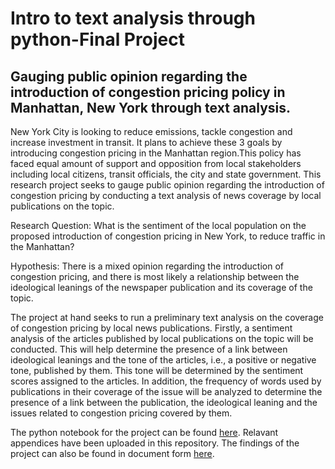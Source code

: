 # Intro to text analysis through python-Final Project

## Gauging public opinion regarding the introduction of congestion pricing policy in Manhattan, New York through text analysis. 

New York City is looking to reduce emissions, tackle congestion and increase investment in transit. It plans to achieve these 3 goals by introducing congestion pricing in the Manhattan region.This policy has faced equal amount of support and opposition from local stakeholders including local citizens, transit officials, the city and state government. This research project seeks to gauge public opinion regarding the introduction of congestion pricing by conducting a text analysis of news coverage by local publications on the topic.

Research Question: What is the sentiment of the local population on the proposed introduction of congestion pricing in New York, to reduce traffic in the Manhattan? 

Hypothesis: There is a mixed opinion regarding the introduction of congestion pricing, and there is most likely a relationship between the ideological leanings of the newspaper publication and its coverage of the topic. 

The project at hand seeks to run a preliminary text analysis on the coverage of congestion pricing by local news publications. Firstly, a sentiment analysis of the articles published by local publications on the topic will be conducted. This will help determine the presence of a link between ideological leanings and the tone of the articles, i.e., a positive or negative tone, published by them. This tone will be determined by the sentiment scores assigned to the articles. In addition, the frequency of words used by publications in their coverage of the issue will be analyzed to determine the presence of a link between the publication, the ideological leaning and the issues related to congestion pricing covered by them. 

The python notebook for the project can be found [here](https://github.com/meghna-ray/Final-Project-Congestion-Pricing-Sentiment-Analysis/blob/main/Meghna%20Ray-Final%20Project%20Congestion%20Pricing%20Final%20(2).ipynb). Relavant appendices have been uploaded in this repository. The findings of the project can also be found in document form [here](https://drive.google.com/file/d/1dZbrILigZtsXbwGNUuGdzVhABWuEjhOT/view?usp=sharing). 
